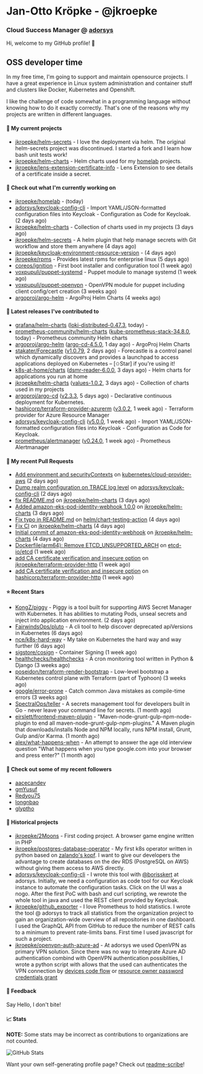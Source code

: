 # Jan-Otto Kröpke - @jkroepke
### Cloud Success Manager @ [adorsys](https://github.com/adorsys)

Hi, welcome to my GitHub profile! 👋

## OSS developer time
In my free time, I'm going to support and maintain opensource projects. I have a great experience in Linux system administration and container stuff and clusters like Docker, Kubernetes and Openshift.

I like the challenge of code somewhat in a programming language without knowing how to do it exactly correctly. That's one of the reasons why my projects are written in different languages.

#### 🌱 My current projects
- [jkroepke/helm-secrets](https://github.com/jkroepke/helm-secrets) - I love the deployment via helm. The original helm-secrets project was discontinued. I started a fork and I learn how bash unit tests work!
- [jkroepke/helm-charts](https://github.com/jkroepke/helm-charts) - Helm charts used for my [homelab](https://github.com/jkroepke/homelab) projects.
- [jkroepke/lens-extension-certificate-info](https://github.com/jkroepke/lens-extension-certificate-info) - Lens Extension to see details of a certificate inside a secret.

#### 👷 Check out what I'm currently working on

- [jkroepke/homelab](https://github.com/jkroepke/homelab) -  (today)
- [adorsys/keycloak-config-cli](https://github.com/adorsys/keycloak-config-cli) - Import YAML/JSON-formatted configuration files into Keycloak - Configuration as Code for Keycloak. (2 days ago)
- [jkroepke/helm-charts](https://github.com/jkroepke/helm-charts) - Collection of charts used in my projects (3 days ago)
- [jkroepke/helm-secrets](https://github.com/jkroepke/helm-secrets) - A helm plugin that help manage secrets with Git workflow and store them anywhere (4 days ago)
- [jkroepke/keycloak-environment-resource-version](https://github.com/jkroepke/keycloak-environment-resource-version) -  (4 days ago)
- [jkroepke/rpms](https://github.com/jkroepke/rpms) - Provides latest rpms for enterprise linux (5 days ago)
- [coreos/ignition](https://github.com/coreos/ignition) - First boot installer and configuration tool (1 week ago)
- [voxpupuli/puppet-systemd](https://github.com/voxpupuli/puppet-systemd) - Puppet module to manage systemd (1 week ago)
- [voxpupuli/puppet-openvpn](https://github.com/voxpupuli/puppet-openvpn) - OpenVPN module for puppet including client config/cert creation (3 weeks ago)
- [argoproj/argo-helm](https://github.com/argoproj/argo-helm) - ArgoProj Helm Charts (4 weeks ago)

#### 🔭 Latest releases I've contributed to

- [grafana/helm-charts](https://github.com/grafana/helm-charts) ([loki-distributed-0.47.3](https://github.com/grafana/helm-charts/releases/tag/loki-distributed-0.47.3), today) - 
- [prometheus-community/helm-charts](https://github.com/prometheus-community/helm-charts) ([kube-prometheus-stack-34.8.0](https://github.com/prometheus-community/helm-charts/releases/tag/kube-prometheus-stack-34.8.0), today) - Prometheus community Helm charts
- [argoproj/argo-helm](https://github.com/argoproj/argo-helm) ([argo-cd-4.5.0](https://github.com/argoproj/argo-helm/releases/tag/argo-cd-4.5.0), 1 day ago) - ArgoProj Helm Charts
- [stakater/Forecastle](https://github.com/stakater/Forecastle) ([v1.0.79](https://github.com/stakater/Forecastle/releases/tag/v1.0.79), 2 days ago) - Forecastle is a control panel which dynamically discovers and provides a launchpad to access applications deployed on Kubernetes  – [✩Star] if you&#39;re using it!
- [k8s-at-home/charts](https://github.com/k8s-at-home/charts) ([dsmr-reader-6.0.0](https://github.com/k8s-at-home/charts/releases/tag/dsmr-reader-6.0.0), 3 days ago) - Helm charts for applications you run at home
- [jkroepke/helm-charts](https://github.com/jkroepke/helm-charts) ([values-1.0.2](https://github.com/jkroepke/helm-charts/releases/tag/values-1.0.2), 3 days ago) - Collection of charts used in my projects
- [argoproj/argo-cd](https://github.com/argoproj/argo-cd) ([v2.3.3](https://github.com/argoproj/argo-cd/releases/tag/v2.3.3), 5 days ago) - Declarative continuous deployment for Kubernetes.
- [hashicorp/terraform-provider-azurerm](https://github.com/hashicorp/terraform-provider-azurerm) ([v3.0.2](https://github.com/hashicorp/terraform-provider-azurerm/releases/tag/v3.0.2), 1 week ago) - Terraform provider for Azure Resource Manager
- [adorsys/keycloak-config-cli](https://github.com/adorsys/keycloak-config-cli) ([v5.0.0](https://github.com/adorsys/keycloak-config-cli/releases/tag/v5.0.0), 1 week ago) - Import YAML/JSON-formatted configuration files into Keycloak - Configuration as Code for Keycloak.
- [prometheus/alertmanager](https://github.com/prometheus/alertmanager) ([v0.24.0](https://github.com/prometheus/alertmanager/releases/tag/v0.24.0), 1 week ago) - Prometheus Alertmanager

#### 🔨 My recent Pull Requests

- [Add environment and securityContexts](https://github.com/kubernetes/cloud-provider-aws/pull/328) on [kubernetes/cloud-provider-aws](https://github.com/kubernetes/cloud-provider-aws) (2 days ago)
- [Dump realm configuration on TRACE log level](https://github.com/adorsys/keycloak-config-cli/pull/692) on [adorsys/keycloak-config-cli](https://github.com/adorsys/keycloak-config-cli) (2 days ago)
- [fix README.md](https://github.com/jkroepke/helm-charts/pull/10) on [jkroepke/helm-charts](https://github.com/jkroepke/helm-charts) (3 days ago)
- [Added amazon-eks-pod-identity-webhook 1.0.0](https://github.com/jkroepke/helm-charts/pull/9) on [jkroepke/helm-charts](https://github.com/jkroepke/helm-charts) (3 days ago)
- [Fix typo in README.md](https://github.com/helm/chart-testing-action/pull/84) on [helm/chart-testing-action](https://github.com/helm/chart-testing-action) (4 days ago)
- [Fix CI](https://github.com/jkroepke/helm-charts/pull/8) on [jkroepke/helm-charts](https://github.com/jkroepke/helm-charts) (4 days ago)
- [Initial commit of amazon-eks-pod-identity-webhook](https://github.com/jkroepke/helm-charts/pull/1) on [jkroepke/helm-charts](https://github.com/jkroepke/helm-charts) (4 days ago)
- [Dockerfile(arm64): Remove ETCD_UNSUPPORTED_ARCH](https://github.com/etcd-io/etcd/pull/13847) on [etcd-io/etcd](https://github.com/etcd-io/etcd) (1 week ago)
- [add CA certificate verification and insecure option](https://github.com/jkroepke/terraform-provider-http/pull/1) on [jkroepke/terraform-provider-http](https://github.com/jkroepke/terraform-provider-http) (1 week ago)
- [add CA certificate verification and insecure option](https://github.com/hashicorp/terraform-provider-http/pull/125) on [hashicorp/terraform-provider-http](https://github.com/hashicorp/terraform-provider-http) (1 week ago)

#### ⭐ Recent Stars

- [KongZ/piggy](https://github.com/KongZ/piggy) - Piggy is a tool built for supporting AWS Secret Manager with Kubernetes. It has abilities to mutating Pods, unseal secrets and inject into application environment. (2 days ago)
- [FairwindsOps/pluto](https://github.com/FairwindsOps/pluto) - A cli tool to help discover deprecated apiVersions in Kubernetes (6 days ago)
- [nce/k8s-hard-way](https://github.com/nce/k8s-hard-way) - My take on Kubernetes the hard way and way further (6 days ago)
- [sigstore/cosign](https://github.com/sigstore/cosign) - Container Signing (1 week ago)
- [healthchecks/healthchecks](https://github.com/healthchecks/healthchecks) - A cron monitoring tool written in Python &amp; Django (3 weeks ago)
- [poseidon/terraform-render-bootstrap](https://github.com/poseidon/terraform-render-bootstrap) - Low-level bootstrap a Kubernetes control plane with Terraform (part of Typhoon) (3 weeks ago)
- [google/error-prone](https://github.com/google/error-prone) - Catch common Java mistakes as compile-time errors (3 weeks ago)
- [SpectralOps/teller](https://github.com/SpectralOps/teller) - A secrets management tool for developers built in Go - never leave your command line for secrets. (1 month ago)
- [eirslett/frontend-maven-plugin](https://github.com/eirslett/frontend-maven-plugin) - &#34;Maven-node-grunt-gulp-npm-node-plugin to end all maven-node-grunt-gulp-npm-plugins.&#34; A Maven plugin that downloads/installs Node and NPM locally, runs NPM install, Grunt, Gulp and/or Karma. (1 month ago)
- [alex/what-happens-when](https://github.com/alex/what-happens-when) - An attempt to answer the age old interview question &#34;What happens when you type google.com into your browser and press enter?&#34; (1 month ago)

#### 👯 Check out some of my recent followers

- [aacecandev](https://github.com/aacecandev)
- [gmYusuf](https://github.com/gmYusuf)
- [Redyou75](https://github.com/Redyou75)
- [longnbao](https://github.com/longnbao)
- [glyptho](https://github.com/glyptho)

#### 📜 Historical projects
- [jkroepke/2Moons](https://github.com/jkroepke/2Moons) - First coding project. A browser game engine written in PHP
- [jkroepke/postgres-database-operator](https://github.com/jkroepke/postgres-database-operator) - My first k8s operator written in python based on [zalando's kopf](https://github.com/zalando-incubator/kopf). I want to give our developers the advantage to create databases on the dev RDS (PostgreSQL on AWS) without giving them access to AWS directly.
- [adorsys/keycloak-config-cli](https://github.com/adorsys/keycloak-config-cli) - I wrote this tool with [@borisskert](https://github.com/borisskert) at adorsys. Initially, we need a configuration as code tool for our Keycloak instance to automate the configuration tasks. Click on the UI was a nogo. After the first PoC with bash and curl scripting, we rewrote the whole tool in java and used the REST client provided by Keycloak.
- [jkroepke/github_exporter](https://github.com/jkroepke/github_exporter) - I love Prometheus to hold statistics. I wrote the tool @ adorsys to track all statistics from the organization project to gain an organization-wide overview of all repositories in one dashboard. I used the GraphQL API from GitHub to reduce the number of REST calls to a minimum to prevent rate-limits bans. First time I used javascript for such a project.
- [jkroepke/openvpn-auth-azure-ad](https://github.com/jkroepke/openvpn-auth-azure-ad) - At adorsys we used OpenVPN as primary VPN solution. Since there was no way to integrate Azure AD authentication combind with OpenVPN authentication possiblities, I wrote a python script with allows that the used can authenticates the VPN connection by [devices code flow](https://docs.microsoft.com/en-us/azure/active-directory/develop/v2-oauth2-device-code) or [resource owner password credentials grant](https://docs.microsoft.com/en-us/azure/active-directory/develop/v2-oauth-ropc)

#### 💬 Feedback

Say Hello, I don't bite!

#### 📈 Stats

**NOTE:** Some stats may be incorrect as contributions to organizations
are not counted.

![GitHub Stats](https://github-readme-stats.vercel.app/api?username=jkroepke&count_private=false&theme=tokyonight&show_icons=true)

Want your own self-generating profile page? Check out [readme-scribe](https://github.com/muesli/readme-scribe)!
